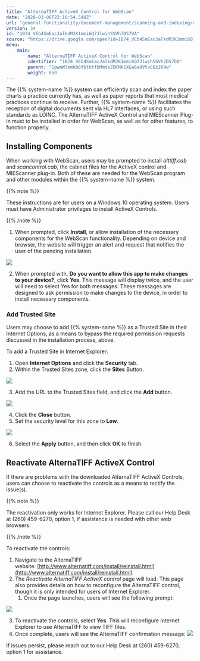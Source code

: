 ```yaml
---
title: "AlternaTIFF ActiveX Control for WebScan"
date: "2020-03-06T22:10:54.540Z"
url: "general-functionality/document-management/scanning-and-indexing/alternatiff-activex-control-for-webscan.html"
version: 34
id: "1B74_VEb4SmEacJalkdMJK1mmi6Q7JlwihSSVh7DS7DA"
source: "https://drive.google.com/open?id=1B74_VEb4SmEacJalkdMJK1mmi6Q7JlwihSSVh7DS7DA"
menu:
    main:
        name: "AlternaTIFF ActiveX Control for WebScan"
        identifier: "1B74_VEb4SmEacJalkdMJK1mmi6Q7JlwihSSVh7DS7DA"
        parent: "1pwmW3emkb6f6tktfbMmtsZOKMk1XGa6a8VtvCQz269w"
        weight: 650
---
```

The {{% system-name %}} system can efficiently scan and index the paper charts a practice currently has, as well as paper reports that most medical practices continue to receive. Further, {{% system-name %}} facilitates the reception of digital documents sent via HL7 interfaces, or using such standards as LOINC. The AlternaTIFF ActiveX Control and MIEScanner Plug-in must to be installed in order for WebScan, as well as for other features, to function properly.

## Installing Components

When working with WebScan, users may be prompted to install *alttiff.cab* and *scancontrol.cab*, the cabinet files for the ActiveX control and MIEScanner plug-in. Both of these are needed for the WebScan program and other modules within the {{% system-name %}} system.

{{% note %}}

These instructions are for users on a Windows 10 operating system. Users must have Administrator privileges to install ActiveX Controls.

{{% /note %}}


1. When prompted, click <strong>Install</strong>, or allow installation of the necessary components for the WebScan functionality. Depending on device and browser, the website will trigger an alert and request that notifies the user of the pending installation.

![](alternatiff-activex-control-for-webscan.images/image2.png)

2. When prompted with, <strong>Do you want to allow this app to make changes to your device?</strong>, click <strong>Yes</strong>. This message will display twice, and the user will need to select Yes for both messages. These messages are designed to ask permission to make changes to the device, in order to install necessary components.

### Add Trusted Site

Users may choose to add {{% system-name %}} as a Trusted Site in their Internet Options, as a means to bypass the required permission requests discussed in the installation process, above.

To add a Trusted Site in Internet Explorer:

1. Open <strong>Internet Options</strong> and click the <strong>Security</strong> tab.
2. Within the Trusted Sites zone, click the <strong>Sites</strong> Button.

![](alternatiff-activex-control-for-webscan.images/image6.png)

3. Add the URL to the Trusted Sites field, and click the <strong>Add</strong> button.

![](https://lh6.googleusercontent.com/UTeZSx2CIUxdCVN4tTPQhNZ4PwnFhkgFfNYzITSqA9z_IgaNvs9ulmqJVXNPwEKKNZOIUfZ_xstoZdHvJQeiMcu3mechn-HZ2F4y_G5rCkdAaTH04G7Rrr0YCeMGgAUowTzhkRwJ4BNsvt-8aw)

4. Click the <strong>Close</strong> button.
5. Set the security level for this zone to <strong>Low</strong>.

![](https://lh3.googleusercontent.com/0PMM4UzwBAY6cfGm3zj2i-Sbyvt_vYzcuzF2o5obWb7kPM9ZtQaUPkq-nzwdUzSgLAk6jrvWZ-lheziFkQhcNMxzkNSzyjGj2MaMthovN132M9C-DgAMS-OdHmwdx8kTiaW5ukBiKWOxXp7l7w)

6. Select the <strong>Apply</strong> button, and then click <strong>OK</strong> to finish.

## Reactivate AlternaTIFF ActiveX Control

If there are problems with the downloaded AlternaTIFF ActiveX Controls, users can choose to reactivate the controls as a means to rectify the issue(s).

{{% note %}}

The reactivation only works for Internet Explorer. Please call our Help Desk at (260) 459-6270, option 1, if assistance is needed with other web browsers.

{{% /note %}}


To reactivate the controls:

1. Navigate to the AlternaTIFF website: [http://www.alternatiff.com/install/reinstall.html](http://www.alternatiff.com/install/reinstall.html)
2. The <em>Reactivate AlternaTIFF ActiveX control</em> page will load. This page also provides details on how to reconfigure the AlternaTIFF control, though it is only intended for users of Internet Explorer.
    1. Once the page launches, users will see the following prompt:

![](https://lh4.googleusercontent.com/H2e-QOrJLmbbqD_9qaRL0carH6XMXNG2FI2juKD-Ep4Pck_tpyj68jbzgLoXc-Fvy1UkN5Dx9EutRSMU5bhQTpv1YReotN7f4Geu4YlGUApYlMix47MHCoPlkNfzOx5Wna_ZZcU1OydcgBjqGg)

3. To reactivate the controls, select <strong>Yes</strong>. This will reconfigure Internet Explorer to use AlternaTIFF to view TIFF files.
4. Once complete, users will see the AlternaTIFF confirmation message:  ![](https://lh5.googleusercontent.com/K2-E30CB215suSyMyye8bGxVVuF7EWB3CRdBoIR0l3EUJend-D8EjJc9WIrLBwomdEwrgFpTLGFtM-GXrjZh6qHG56OjMboVAcLyM4aw6Pcog9g7Hm2pimmaaZh6FBpoDIx4oo5OMq_xXqlAhw)

If issues persist, please reach out to our Help Desk at (260) 459-6270, option 1 for assistance.

